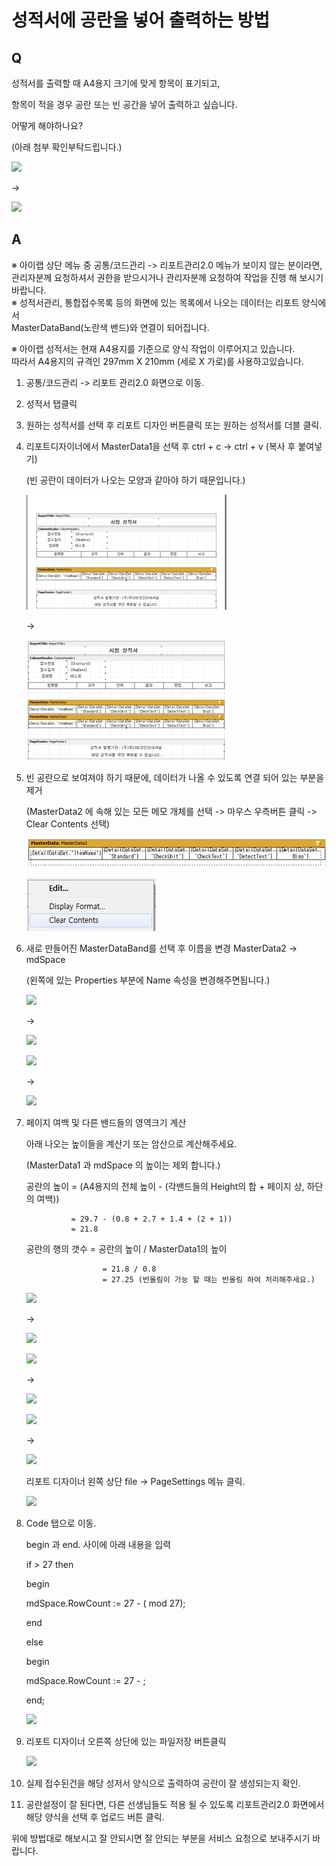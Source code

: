 # 성적서에 공란을 넣어 출력하는 방법

## Q

성적서를 출력할 때 A4용지 크기에 맞게 항목이 표기되고,

항목이 적을 경우 공란 또는 빈 공간을 넣어 출력하고 싶습니다.

어떻게 해야하나요?

\(아래 첨부 확인부탁드립니다.\)

![](https://github.com/wooritech/ilab-user-manual/tree/c3f599ffe2c9b410fe63d742b445df777f217443/assets/faq/002-17/01공란이_없는_양식.1.png)

-&gt; 

![](https://github.com/wooritech/ilab-user-manual/tree/c3f599ffe2c9b410fe63d742b445df777f217443/assets/faq/002-17/02잘못된_행계산.1.png)

## A

※ 아이랩 상단 메뉴 중 공통/코드관리 -&gt; 리포트관리2.0 메뉴가 보이지 않는 분이라면,  
관리자분께 요청하셔서 권한을 받으시거나 관리자분께 요청하여 작업을 진행 해 보시기 바랍니다.  
※ 성적서관리, 통합접수목록 등의 화면에 있는 목록에서 나오는 데이터는 리포트 양식에서  
MasterDataBand\(노란색 밴드\)와 연결이 되어집니다.

※ 아이랩 성적서는 현재 A4용지를 기준으로 양식 작업이 이루어지고 있습니다.  
따라서 A4용지의 규격인 297mm X 210mm \(세로 X 가로\)를 사용하고있습니다.

1. 공통/코드관리 -&gt; 리포트 관리2.0 화면으로 이동.  
2. 성적서 탭클릭  
3. 원하는 성적서를 선택 후 리포트 디자인 버튼클릭 또는 원하는 성적서를 더블 클릭.  
4. 리포트디자이너에서 MasterData1을 선택 후 ctrl + c -&gt; ctrl + v \(복사 후 붙여넣기\)  

   \(빈 공란이 데이터가 나오는 모양과 같아야 하기 때문입니다.\)  

   ![](../.gitbook/assets/03.png)

   -&gt;

   ![](../.gitbook/assets/04-2%20%281%29.png)

5. 빈 공란으로 보여져야 하기 때문에, 데이터가 나올 수 있도록 연결 되어 있는 부분을 제거  

   \(MasterData2 에 속해 있는 모든 메모 개체를 선택 -&gt; 마우스 우측버튼 클릭 -&gt; Clear Contents 선택\)  

   ![](../.gitbook/assets/05%20%285%29.png)

   ![](../.gitbook/assets/06clearcontents.png)

6. 새로 만들어진 MasterDataBand를 선택 후 이름을 변경 MasterData2 -&gt; mdSpace  

   \(왼쪽에 있는 Properties 부분에 Name 속성을 변경해주면됩니다.\)  

   ![](https://github.com/wooritech/ilab-user-manual/tree/c3f599ffe2c9b410fe63d742b445df777f217443/assets/faq/002-17/07mdSpace1.png)

   -&gt; 

   ![](https://github.com/wooritech/ilab-user-manual/tree/c3f599ffe2c9b410fe63d742b445df777f217443/assets/faq/002-17/07mdSpace.png)

   ![](https://github.com/wooritech/ilab-user-manual/tree/c3f599ffe2c9b410fe63d742b445df777f217443/assets/faq/002-17/07mdSpace2.png)

   -&gt; 

   ![](https://github.com/wooritech/ilab-user-manual/tree/c3f599ffe2c9b410fe63d742b445df777f217443/assets/faq/002-17/07mdSpace3.png)

7. 페이지 여백 및 다른 밴드들의 영역크기 계산  

   아래 나오는 높이들을 계산기 또는 암산으로 계산해주세요.  

   \(MasterData1 과 mdSpace 의 높이는 제외 합니다.\)  

   공란의 높이 = \(A4용지의 전체 높이 - \(각밴드들의 Height의 합 + 페이지 상, 하단의 여백\)\)  

   ```text
             = 29.7 - (0.8 + 2.7 + 1.4 + (2 + 1))  
             = 21.8  
   ```

   공란의 행의 갯수 = 공란의 높이 / MasterData1의 높이  

   ```text
                    = 21.8 / 0.8  
                    = 27.25 (반올림이 가능 할 때는 반올림 하여 처리해주세요.)  
   ```

   ![](https://github.com/wooritech/ilab-user-manual/tree/c3f599ffe2c9b410fe63d742b445df777f217443/assets/faq/002-17/08ReportTitleHeight.png)

   -&gt; 

   ![](https://github.com/wooritech/ilab-user-manual/tree/c3f599ffe2c9b410fe63d742b445df777f217443/assets/faq/002-17/09ReportTitle.png)

   ![](https://github.com/wooritech/ilab-user-manual/tree/c3f599ffe2c9b410fe63d742b445df777f217443/assets/faq/002-17/10ColumnHeader.png)

   -&gt; 

   ![](https://github.com/wooritech/ilab-user-manual/tree/c3f599ffe2c9b410fe63d742b445df777f217443/assets/faq/002-17/11ColumnHeaderHeight.png)

   ![](https://github.com/wooritech/ilab-user-manual/tree/c3f599ffe2c9b410fe63d742b445df777f217443/assets/faq/002-17/12Pagefooter.png)

   -&gt; 

   ![](https://github.com/wooritech/ilab-user-manual/tree/c3f599ffe2c9b410fe63d742b445df777f217443/assets/faq/002-17/13PagefooterHeight.png)

   리포트 디자이너 왼쪽 상단 file -&gt; PageSettings 메뉴 클릭.  

   ![](https://github.com/wooritech/ilab-user-manual/tree/c3f599ffe2c9b410fe63d742b445df777f217443/assets/faq/002-17/14PageSettings.png)

8. Code 탭으로 이동.  

   begin 과 end. 사이에 아래 내용을 입력  

   if  &gt; 27 then  

   begin  

    mdSpace.RowCount := 27 - \( mod 27\);  

   end  

   else  

   begin  

    mdSpace.RowCount := 27 - ;  

   end;  

   ![](https://github.com/wooritech/ilab-user-manual/tree/c3f599ffe2c9b410fe63d742b445df777f217443/assets/faq/002-17/15코딩.png)

9. 리포트 디자이너 오른쪽 상단에 있는 파일저장 버튼클릭  

   ![](https://github.com/wooritech/ilab-user-manual/tree/c3f599ffe2c9b410fe63d742b445df777f217443/assets/faq/002-17/16파일저장.png)

10. 실제 접수된건을 해당 성저서 양식으로 출력하여 공란이 잘 생성되는지 확인.  
11. 공란설정이 잘 된다면, 다른 선생님들도 적용 될 수 있도록 리포트관리2.0 화면에서 해당 양식을 선택 후 업로드 버튼 클릭.  

위에 방법대로 해보시고 잘 안되시면 잘 안되는 부분을 서비스 요청으로 보내주시기 바랍니다.

